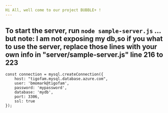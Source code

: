 ```yaml
---
Hi All, well come to our project BUBBLE+ !
---
```

To start the server, run ```node sample-server.js``` ... but note: I am not exposing my db,so if you what to use the server, replace those lines with your own info in "server/sample-server.js" line 216 to 223
---
```
const connection = mysql.createConnection({
    host: "tigofam.mysql.database.azure.com",
    user: 'bmomark@tigofam',
    password: 'mypassword',
    database: 'mydb',
    port: 3306,
	ssl: true
});
```
